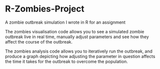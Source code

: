# R-Zombies-Project
A zombie outbreak simulation I wrote in R for an assignment

The zombies visualisation code allows you to see a simulated zombie outbreak live in real time, manually adjust parameters and see how they affect the course of the
outbreak.

The zombies analysis code allows you to iteratively run the outbreak, and produce a graph depicting how adjusting the parameter in question affects the time it
takes for the outbreak to overcome the population.
